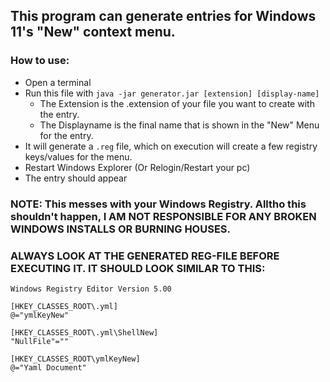 <h2>This program can generate entries for Windows 11's "New" context menu.</h2>

<h3>How to use:</h3>

- Open a terminal
- Run this file with `java -jar generator.jar [extension] [display-name]`
  - The Extension is the .extension of your file you want to create with the entry.
  - The Displayname is the final name that is shown in the "New" Menu for the entry.
- It will generate a `.reg` file, which on execution will create a few registry keys/values for the menu.
- Restart Windows Explorer (Or Relogin/Restart your pc)
- The entry should appear


<h3>NOTE: This messes with your Windows Registry. Alltho this shouldn't happen, I AM NOT RESPONSIBLE FOR ANY BROKEN WINDOWS INSTALLS OR BURNING HOUSES.</h3>
<h3>ALWAYS LOOK AT THE GENERATED REG-FILE BEFORE EXECUTING IT. IT SHOULD LOOK SIMILAR TO THIS:</h3>

```reg
Windows Registry Editor Version 5.00

[HKEY_CLASSES_ROOT\.yml]
@="ymlKeyNew"

[HKEY_CLASSES_ROOT\.yml\ShellNew]
"NullFile"=""

[HKEY_CLASSES_ROOT\ymlKeyNew]
@="Yaml Document"

```

